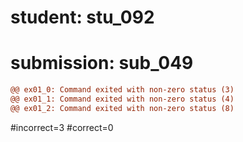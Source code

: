 # student: stu_092
# submission: sub_049

```diff
@@ ex01_0: Command exited with non-zero status (3)
@@ ex01_1: Command exited with non-zero status (4)
@@ ex01_2: Command exited with non-zero status (8)
```
#incorrect=3
#correct=0
